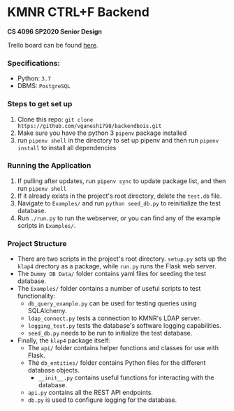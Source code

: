 # KMNR CTRL+F Backend
**CS 4096 SP2020 Senior Design**

Trello board can be found [here](https://trello.com/b/X7n73A1F/kmnr-ctrlf).


### Specifications:
- Python: `3.7`
- DBMS: `PostgreSQL`

### Steps to get set up
1. Clone this repo: `git clone https://github.com/vganesh1798/backendbois.git`
2. Make sure you have the python 3 `pipenv` package installed
3. run `pipenv shell` in the directory to set up pipenv and then run `pipenv install` to install all dependencies

### Running the Application
1. If pulling after updates, run `pipenv sync` to update package list, and then run `pipenv shell`
2. If it already exists in the project's root directory, delete the `test.db` file.
3. Navigate to `Examples/` and run `python seed_db.py` to reinitialize the test database.
4. Run `./run.py` to run the webserver, or you can find any of the example scripts in `Examples/`.

### Project Structure
- There are two scripts in the project's root directory. `setup.py` sets up the `klap4` drectory as a package, while `run.py` runs the Flask web server.
- The `Dummy DB Data/` folder contains yaml files for seeding the test database.
- The `Examples/` folder contains a number of useful scripts to test functionality:
    - `db_query_example.py` can be used for testing queries using SQLAlchemy.
    - `ldap_connect.py` tests a connection to KMNR's LDAP server.
    - `logging_test.py` tests the database's software logging capabilities.
    - `seed_db.py` needs to be run to initialize the test database.
- Finally, the `klap4` package itself:
    - The `api/` folder contains helper functions and classes for use with Flask.
    - The `db_entities/` folder contains Python files for the different database objects.
        - `__init__.py` contains useful functions for interacting with the database.
    - `api.py` contains all the REST API endpoints.
    - `db.py` is used to configure logging for the database.
